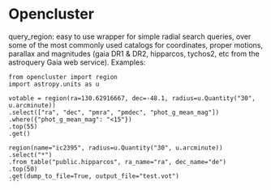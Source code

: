 # Opencluster

query_region: easy to use wrapper for simple radial search queries, over some of the most commonly used catalogs for coordinates, proper motions, parallax and magnitudes (gaia DR1 & DR2, hipparcos, tychos2, etc from the astroquery Gaia web service). Examples:
```
from opencluster import region
import astropy.units as u

votable = region(ra=130.62916667, dec=-48.1, radius=u.Quantity("30", u.arcminute))
.select(["ra", "dec", "pmra", "pmdec", "phot_g_mean_mag"])
.where({"phot_g_mean_mag": "<15"})
.top(55)
.get()

region(name="ic2395", radius=u.Quantity("30", u.arcminute))
.select("*")
.from_table("public.hipparcos", ra_name="ra", dec_name="de")
.top(50)
.get(dump_to_file=True, output_file="test.vot")
´´´
